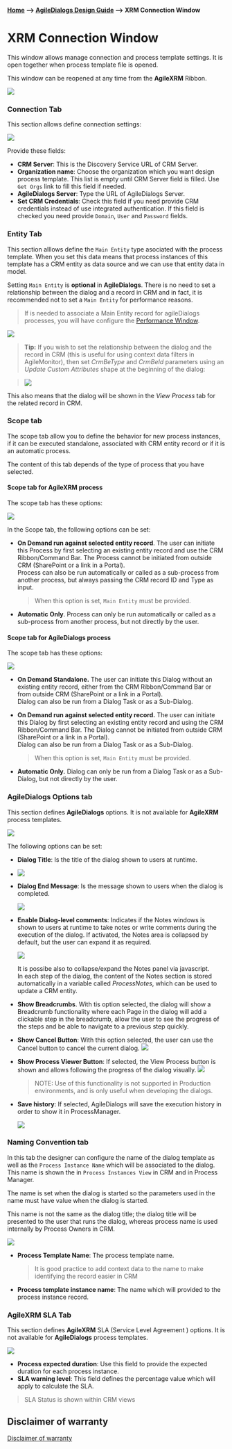 __[Home](/) --> [AgileDialogs Design Guide](/guides/AgileDialogs-DesignGuide.md) --> XRM Connection Window__

# XRM Connection Window

This window allows manage connection and process template settings. It is open together when process template file is opened.

This window can be reopened at any time from the **AgileXRM** Ribbon.

![](../media/AgileDialogsDesignGuide/XRMConnectionWindow_01.png)

### Connection Tab

This section allows define connection settings:

![](../media/AgileDialogsDesignGuide/XRMConnectionWindow_02.png)

Provide these fields:

- **CRM Server**: This is the Discovery Service URL of CRM Server. 
- **Organization name**: Choose the organization which you want design process template. This list is empty until CRM Server field is filled. Use `Get Orgs` link to fill this field if needed.
- **AgileDialogs Server**: Type the URL of AgileDialogs Server.
- **Set CRM Credentials**: Check this field if you need provide CRM credentials instead of use integrated authentication. If this field is checked you need provide `Domain`, `User` and `Password` fields.


### Entity Tab

This section alllows define the `Main Entity` type asociated with the process template. When you set this data means that process instances of this template has a CRM entity as data source and we can use that entity data in model. 

Setting `Main Entity` is **optional** in **AgileDialogs**. There is no need to set a
relationship between the dialog and a record in CRM and in fact, it is
recommended not to set a `Main Entity` for performance reasons. 

> If is needed to associate a Main Entity record for agileDialogs processes, you will have configure the [Performance Window](PerformanceWindow.md).

![](../media/AgileDialogsDesignGuide/XRMConnectionWindow_03.png)

> **Tip:** If you wish to set the relationship between the dialog and the record
in CRM (this is useful for using context data filters in AgileMonitor), then set
*CrmBeType* and *CrmBeId* parameters using an *Update Custom Attributes* shape
at the beginning of the dialog: 

> ![](../media/AgileDialogsDesignGuide/XRMConnectionWindow_04.png)

This also means that the dialog will be shown in the *View Process* tab for the
related record in CRM.

### Scope tab

The scope tab allow you to define the behavior for new process instances, if it can be executed standalone, associated with CRM entity record or if it is an automatic process.

The content of this tab depends of the type of process that you have selected.

#### Scope tab for AgileXRM process

The scope tab has these options:

![](../media/AgileDialogsDesignGuide/XRMConnectionWindow_05.png)

In the Scope tab, the following options can be set:

-   **On Demand run against selected entity record**. The user can initiate this
    Process by first selecting an existing entity record and use the CRM
    Ribbon/Command Bar. The Process cannot be initiated from outside CRM
    (SharePoint or a link in a Portal).  
    Process can also be run automatically or called as a sub-process from
    another process, but always passing the CRM record ID and Type as input.
    > When this option is set, `Main Entity` must be provided.

-   **Automatic Only**. Process can only be run automatically or called as a
    sub-process from another process, but not directly by the user.

####  Scope tab for AgileDialogs process

The scope tab has these options:

![](../media/AgileDialogsDesignGuide/XRMConnectionWindow_06.png)

-   **On Demand Standalone.** The user can initiate this Dialog without an
    existing entity record, either from the CRM Ribbon/Command Bar or from
    outside CRM (SharePoint or a link in a Portal).  
    Dialog can also be run from a Dialog Task or as a Sub-Dialog.

-   **On Demand run against selected entity record.** The user can initiate this
    Dialog by first selecting an existing entity record and using the CRM
    Ribbon/Command Bar. The Dialog cannot be initiated from outside CRM
    (SharePoint or a link in a Portal).  
    Dialog can also be run from a Dialog Task or as a Sub-Dialog.
    > When this option is set, `Main Entity` must be provided.

-   **Automatic Only.** Dialog can only be run from a Dialog Task or as a
    Sub-Dialog, but not directly by the user.

### AgileDialogs Options tab

This section defines **AgileDialogs** options. It is not available for **AgileXRM** process templates.

![](../media/AgileDialogsDesignGuide/XRMConnectionWindow_07.png)

The following options can be set:

-   **Dialog Title**: Is the title of the dialog shown to users at runtime.
-   
    ![](../media/AgileDialogsDesignGuide/XRMConnectionWindow_08.png)

-   **Dialog End Message**: Is the message shown to users when the dialog is
    completed.

    ![](../media/AgileDialogsDesignGuide/XRMConnectionWindow_09.png)

-   **Enable Dialog-level comments**: Indicates if the Notes windows is shown to
    users at runtime to take notes or write comments during the execution of
    the dialog. If activated, the Notes area is collapsed by default, but the
    user can expand it as required.

    ![](../media/AgileDialogsDesignGuide/XRMConnectionWindow_10.png)

    <!-- ![](../media/AgileDialogsDesignGuide/XRMConnectionWindow_11.png) -->

    It is possibe also to collapse/expand the Notes panel via javascript.  
    In each step of the dialog, the content of the Notes section is stored
    automatically in a variable called *ProcessNotes*, which can be used to
    update a CRM entity.

-   **Show Breadcrumbs**. With tis option selected, the dialog will show a
    Breadcrumb functionality where each Page in the dialog will add a clickable
    step in the breadcrumb, allow the user to see the progress of the steps and
    be able to navigate to a previous step quickly.

-   **Show Cancel Button**: With this option selected, the user can use the Cancel
button to cancel the current dialog. ![](../media/AgileDialogsDesignGuide/XRMConnectionWindow_12.png)

-   **Show Process Viewer Button**: If selected, the View Process button is
    shown and allows following the progress of the dialog visually. ![](../media/AgileDialogsDesignGuide/XRMConnectionWindow_13.png)
    > NOTE: Use of
    this functionality is not supported in Production environments, and is only
    useful when developing the dialogs.

- **Save history**: If selected, AgileDialogs will save the execution history in order to show it in ProcessManager.

	![](../media/ProcessManagerUserGuide/ProcessManagerUserGuide_29_5.png)
 
### Naming Convention tab

In this tab the designer can configure the name of the dialog template as well
as the `Process Instance Name` which will be associated to the dialog. This name
is shown the in `Process Instances View` in CRM and in Process Manager.

The name is set when the dialog is started so the parameters used in the name
must have value when the dialog is started.

This name is not the same as the dialog title; the dialog title will be
presented to the user that runs the dialog, whereas process name is used
internally by Process Owners in CRM.

![](../media/AgileDialogsDesignGuide/XRMConnectionWindow_14.png)

- **Process Template Name**: The process template name.
  
   > It is good practice to add context data to the name to make identifying the
record easier in CRM

- **Process template instance name**: The name which will provided to the process instance record.


### AgileXRM SLA Tab

This section defines **AgileXRM** SLA (Service Level Agreement ) options. It is not available for **AgileDialogs** process templates.

![](../media/AgileDialogsDesignGuide/XRMConnectionWindow_15.png)

- **Process expected duration**: Use this field to provide the expected duration for each process instance.
- **SLA warning level**: This field defines the percentage value which will apply to calculate the SLA.

> SLA Status is shown within CRM views

## Disclaimer of warranty

[Disclaimer of warranty](DisclaimerOfWarranty.md)


